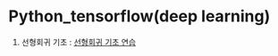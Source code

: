 # Python_tensorflow(deep learning)

1. 선형회귀 기초 : <a href="https://github.com/kimTH65/Python_tensorflow/blob/main/linearRegression.ipynb">선형회귀 기초 연습</a> 
